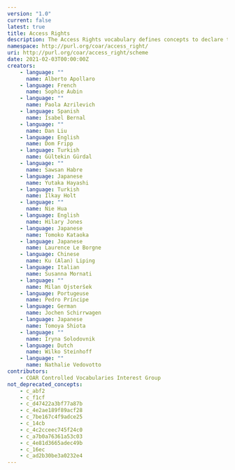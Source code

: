 ```yaml
---
version: "1.0"
current: false
latest: true
title: Access Rights
description: The Access Rights vocabulary defines concepts to declare the access status of a resource. Multilingual labels regard regional distinctions in language and term.
namespace: http://purl.org/coar/access_right/
uri: http://purl.org/coar/access_right/scheme
date: 2021-02-03T00:00:00Z
creators:
    - language: ""
      name: Alberto Apollaro
    - language: French
      name: Sophie Aubin
    - language: ""
      name: Paola Azrilevich
    - language: Spanish
      name: Isabel Bernal
    - language: ""
      name: Dan Liu
    - language: English
      name: Dom Fripp
    - language: Turkish
      name: Gültekin Gürdal
    - language: ""
      name: Sawsan Habre
    - language: Japanese
      name: Yutaka Hayashi
    - language: Turkish
      name: Ilkay Holt
    - language: ""
      name: Nie Hua
    - language: English
      name: Hilary Jones
    - language: Japanese
      name: Tomoko Kataoka
    - language: Japanese
      name: Laurence Le Borgne
    - language: Chinese
      name: Ku (Alan) Liping
    - language: Italian
      name: Susanna Mornati
    - language: ""
      name: Milan Ojsteršek
    - language: Portugeuse
      name: Pedro Príncipe
    - language: German
      name: Jochen Schirrwagen
    - language: Japanese
      name: Tomoya Shiota
    - language: ""
      name: Iryna Solodovnik
    - language: Dutch
      name: Wilko Steinhoff
    - language: ""
      name: Nathalie Vedovotto
contributors:
    - COAR Controlled Vocabularies Interest Group
not_deprecated_concepts:
    - c_abf2
    - c_f1cf
    - c_d47422a3bf77a87b
    - c_4e2ae189f89acf28
    - c_7be167c4f9adce25
    - c_14cb
    - c_4c2cceec745f24c0
    - c_a7b0a76361a53c03
    - c_4e81d3665adec49b
    - c_16ec
    - c_ad2b30be3a0232e4
---
```


